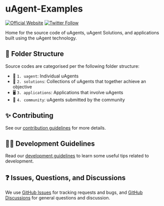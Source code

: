 # uAgent-Examples

[![Official Website](https://img.shields.io/badge/Official%20Website-fetch.ai-blue?style=flat&logo=world&logoColor=white)](https://fetch.ai)
[![Twitter Follow](https://img.shields.io/twitter/follow/fetch_ai?style=social)](https://twitter.com/fetch_ai)

Home for the source code of uAgents, uAgent Solutions, and applications built using the uAgent technology.

## 📁 Folder Structure

Source codes are categorised per the following folder structure:

- 🤖 `1. uagent`: Individual uAgents
- 🔗 `2. solutions`: Collections of uAgents that together achieve an objective
- 🖥️ `3. applications`: Applications that involve uAgents
- 👤 `4. community`: uAgents submitted by the community

## ✨ Contributing

See our [contribution guidelines](https://github.com/fetchai/uAgent-Examples/blob/main/CONTRIBUTING.md) for more details.

## 🧑‍💻 Development Guidelines

Read our [development guidelines](https://github.com/fetchai/uAgent-Examples/blob/main/DEVELOPING.md) to learn some useful tips related to development.

## ❓ Issues, Questions, and Discussions

We use [GitHub Issues](https://github.com/fetchai/uAgent-Examples/issues) for tracking requests and bugs, and [GitHub Discussions](https://github.com/fetchai/uAgent-Examples/discussions) for general questions and discussion.

